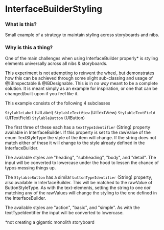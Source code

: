 # InterfaceBuilderStyling

### What is this?

Small example of a strategy to maintain styling across storyboards and nibs.

### Why is this a thing?

One of the main challenges when using InterfaceBuilder properly* is styling elements universally across all nibs & storyboards. 

This experiment is not attempting to reinvent the wheel, but demonstrates how this can be achieved through some slight sub-classing and usage of @IBInspectable & @IBDesignable. This is in _no way_ meant to be a complete solution. It is meant simply as an example for inspiration, or one that can be changed/built upon if you feel like it.

This example consists of the following 4 subclasses

`StylableLabel` (UILabel)
`StylableTextView` (UITextView)
`StylableTextField` (UITextField)
`StylableButton` (UIButton)

The first three of these each has a `textTypeIdentifier` (String) property available in InterfaceBuilder. If this property is set to the rawValue of the enum TextStyleType the style of the item will change. If the string does not match either of these it will change to the style already defined in the InterfaceBuilder.

The available styles are "heading", "subheading", "body", and "detail". The input will be converted to lowercase under the hood to lessen the chance of typos messing things up.

The `StylableButton` has a similar `buttonTypeIdentifier` (String) property, also available in InterfaceBuilder. This will be matched to the rawValue of ButtonStyleType. As with the text-elements, setting the string to one _not_ matching any of the rawValues will change the styling to the one defined in the InterfaceBuilder.

The available styles are "action", "basic", and "simple". As with the textTypeIdentifier the input will be converted to lowercase.


*not creating a gigantic monolith storyboard 
